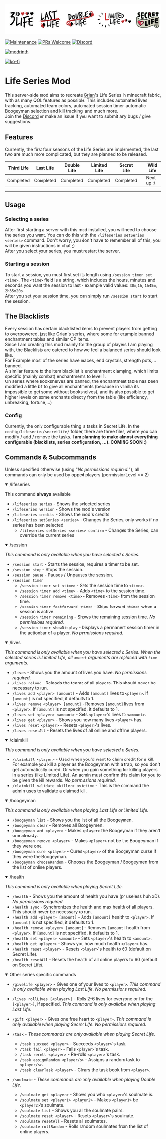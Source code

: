 ![Banner](images/banner.png)

[![Maintenance](https://img.shields.io/badge/Maintained%3F-yes-green.svg)](https://github.com/Mat0u5/LifeSeries/graphs/commit-activity)
[![PRs Welcome](https://img.shields.io/badge/PRs-welcome-brightgreen.svg?style=flat-square)](http://makeapullrequest.com)
[![Discord](https://badgen.net/discord/online-members/QWJxfb4zQZ?icon=discord&label=Discord&list=what)](https://discord.gg/QWJxfb4zQZ)

[<img alt="modrinth" height="40" src="https://cdn.jsdelivr.net/npm/@intergrav/devins-badges@3/assets/compact/available/modrinth_vector.svg">](https://modrinth.com/mod/life-series)

[![ko-fi](https://ko-fi.com/img/githubbutton_sm.svg)](https://ko-fi.com/mat0u5)


# Life Series Mod
This server-side mod aims to recreate [Grian](https://www.youtube.com/c/Grian)'s Life Series in minecraft fabric, with as many QOL features as possible. 
This includes automated lives tracking, automated team colors, automated session timer, automatic Boogeyman selection and kill tracking, and much more.<br>
Join the [Discord](https://discord.gg/QWJxfb4zQZ) or make an issue if you want to submit any bugs / give suggestions.
## Features

Currently, the first four seasons of the Life Series are implemented, the last two are much more complicated, but they are planned to be released.

| Third Life | Last Life | Double Life | Limited Life | Secret Life | | Wild Life  |
|------------|-----------|-------------|--------------|-------------|-|------------|
| Completed  | Completed | Completed   | Completed    | Completed | | Next up :/ |
-----
## Usage
### Selecting a series
After first starting a server with this mod installed, you will need to choose the series you want. You can do this with the `/lifeseries setSeries <series>` command. Don't worry, you don't have to remember all of this, you will be given instructions in chat ;) <br>
After you select your series, you must restart the server.

### Starting a session
To start a session, you must first set its length using `/session timer set <time>`. The `<time>` field is a string, which includes the hours, minutes and seconds you want the session to last - example valid values: `30m`,`1h`, `1h45m`, `2h35m20s` <br>
After you set your session time, you can simply run `/session start` to start the session.<br>

## The Blacklists
Every session has certain blacklisted items to prevent players from getting to overpowered, just like Grian's series, where some for example banned enchantment tables and similar OP items.<br>
Since I am creating this mod mainly for the group of players I am playing with, the Blacklists are catered to how we feel a balanced series should look like.<br>
For Example most of the series have maces, end crystals, strength pots,... banned.<br>
A similar feature to the item blacklist is enchantment clamping, which limits specific (mainly combat) enchantments to level 1.<br>
On series where bookshelves are banned, the enchantment table has been modified a little bit to give all enchantments (because in vanilla its impossible to get some without bookshelves), and its also possible to get higher levels on some enchants directly from the table (like efficiency, unbreaking, fortune,...)

### Config
Currently, the only configurable thing is tasks in Secret Life. In the `config/lifeseries/secretlife/` folder, there are three files, where you can modify / add / remove the tasks.
**I am planning to make almost everything configurable (blacklists, series configuration, ...). COMING SOON :)**<br>

## Commands & Subcommands
Unless specified otherwise (using "*No permissions required.*"), all commands can only be used by opped players (permissionLevel >= 2)

<details open>
<summary>/lifeseries</summary>

This command **always** available
- `/lifeseries series` - Shows the selected series
- `/lifeseries version` - Shows the mod's version
- `/lifeseries credits` - Shows the mod's credits
- `/lifeseries setSeries <series>` - Changes the Series, only works if no series has been selected
  - `/lifeseries setSeries <series> confirm` - Changes the Series, can override the current series
</details>

<details open>
<summary>/session</summary>

*This command is only available when you have selected a Series.*
- `/session start` - Starts the session, requires a timer to be set.
- `/session stop` - Stops the session.
- `/session pause` - Pauses / Unpauses the session.
- `/session timer`
  - `/session timer set <time>` - Sets the session time to `<time>`.
  - `/session timer add <time>` - Adds `<time>` to the session time.
  - `/session timer remove <time>` - Removes `<time>` from the session time.
  - `/session timer fastforward <time>` - Skips forward `<time>` when a session is active.
  - `/session timer remaining` - Shows the remaining session time. *No permissions required.*
  - `/session timer showDisplay` - Displays a permanent session timer in the actionbar of a player. *No permissions required.*
</details>

<details open>
<summary>/lives</summary>

*This command is only available when you have selected a Series.*
*When the selected series is Limited Life, all `amount` arguments are replaced with `time` arguments.*
- `/lives` - Shows you the amount of lives you have. *No permissions required.*
- `/lives reload` - Reloads the teams of all players. This should never be necessary to run.
- `/lives add <player> [amount]` - Adds `[amount]` lives to `<player>`. If `[amount]` is not specified, it defaults to 1.
- `/lives remove <player> [amount]` - Removes `[amount]` lives from `<player>`. If `[amount]` is not specified, it defaults to 1.
- `/lives set <player> <amount>` - Sets `<player>`'s lives to `<amount>`.
- `/lives get <player>` - Shows you how many lives `<player>` has.
- `/lives reset <player>` - Resets `<player>`'s lives.
- `/lives resetAll` - Resets the lives of all online and offline players.
</details>

<details open>
<summary>/claimkill</summary>

*This command is only available when you have selected a Series.*
- `/claimkill <player>` - Used when you'd want to claim credit for a kill. For example you kill a player as the Boogeyman with a trap, so you don't get automatically cured. Or when you gain something for killing players in a series (like Limited Life). An admin must confirm this claim for you to be given the kill rewards. *No permissions required.*
- `/claimkill validate <killer> <victim>` - This is the command the admin uses to validate a claimed kill.
</details>


<details open>
<summary>/boogeyman</summary>

*This command is only available when playing Last Life or Limited Life.*
- `/boogeyman list` - Shows you the list of all the Boogeymen.
- `/boogeyman clear` - Removes all Boogeymen.
- `/boogeyman add <player>` - Makes `<player>` the Boogeyman if they aren't one already.
- `/boogeyman remove <player>` - Makes `<player>` not be the Boogeyman if they were one.
- `/boogeyman cure <player>` - Cures `<player>` of the Boogeyman curse if they were the Boogeyman.
- `/boogeyman chooseRandom` - Chooses the Boogeyman / Boogeymen from the list of online players.
</details>

<details open>
<summary>/health</summary>

*This command is only available when playing Secret Life.*
- `/health` - Shows you the amount of health you have (pr useless huh xD). *No permissions required.*
- `/health sync` - Synchronizes the health and max health of all players. This should never be necessary to run.
- `/health add <player> [amount]` - Adds `[amount]` health to `<player>`. If `[amount]` is not specified, it defaults to 1.
- `/health remove <player> [amount]` - Removes `[amount]` health from `<player>`. If `[amount]` is not specified, it defaults to 1.
- `/health set <player> <amount>` - Sets `<player>`'s health to `<amount>`.
- `/health get <player>` - Shows you how much health `<player>` has.
- `/health reset <player>` - Resets `<player>`'s health to 60 (default on Secret Life).
- `/health resetAll` - Resets the health of all online players to 60 (default on Secret Life).
</details>

<details open>
<summary>Other series specific commands</summary>

- `/givelife <player>` - Gives one of your lives to `<player>`. *This command is only available when playing Last Life.* *No permissions required.*
- `/lives rollLives [<player>]` - Rolls 2-6 lives for everyone or for the `[<player>]`, if specified. *This command is only available when playing Last Life.*

- `/gift <player>` - Gives one free heart to `<player>`. *This command is only available when playing Secret Life.* *No permissions required.*

- `/task` - *These commands are only available when playing Secret Life.*
  - `/task succeed <player>` - Succeeds `<player>`'s task.
  - `/task fail <player>` - Fails `<player>`'s task.
  - `/task reroll <player>` - Re-rolls `<player>`'s task.
  - `/task assignRandom <player/s>` - Assigns a random task to `<player/s>`.
  - `/task clearTask <player>` - Clears the task book from `<player>`.

- `/soulmate` - *These commands are only available when playing Double Life.*
  - `/soulmate get <player>` - Shows you who `<player>`'s soulmate is.
  - `/soulmate set <player1> <player2>` - Makes `<player1>` be `<player2>`'s soulmate.
  - `/soulmate list` - Shows you all the soulmate pairs.
  - `/soulmate reset <player>` - Resets `<player>`'s soulmate.
  - `/soulmate resetAll` - Resets all soulmates.
  - `/soulmate rollRandom` - Rolls random soulmates from the list of online players.
</details>
